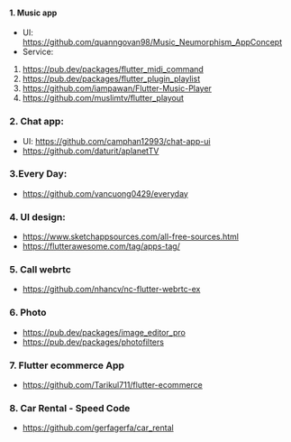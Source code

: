 #### 1. Music app
- UI: https://github.com/quanngovan98/Music_Neumorphism_AppConcept
- Service: 

1. https://pub.dev/packages/flutter_midi_command
2. https://pub.dev/packages/flutter_plugin_playlist
3. https://github.com/iampawan/Flutter-Music-Player
4. https://github.com/muslimtv/flutter_playout

### 2. Chat app:
 - UI: https://github.com/camphan12993/chat-app-ui
 - https://github.com/daturit/aplanetTV
 
### 3.Every Day:
- https://github.com/vancuong0429/everyday

### 4. UI design:
- https://www.sketchappsources.com/all-free-sources.html
- https://flutterawesome.com/tag/apps-tag/

### 5. Call webrtc
- https://github.com/nhancv/nc-flutter-webrtc-ex

### 6. Photo
- https://pub.dev/packages/image_editor_pro
- https://pub.dev/packages/photofilters

### 7. Flutter ecommerce App
- https://github.com/Tarikul711/flutter-ecommerce

### 8. Car Rental - Speed Code
- https://github.com/gerfagerfa/car_rental


